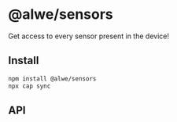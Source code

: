 # @alwe/sensors

Get access to every sensor present in the device!

## Install

```bash
npm install @alwe/sensors
npx cap sync
```

## API

<docgen-index></docgen-index>

<docgen-api>
<!-- run docgen to generate docs from the source -->
<!-- More info: https://github.com/ionic-team/capacitor-docgen -->
</docgen-api>
